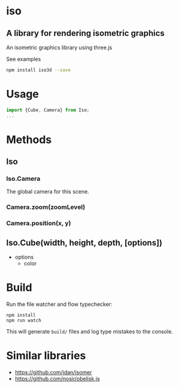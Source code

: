# iso
## A library for rendering isometric graphics

An isometric graphics library using three.js

See examples

```sh
npm install iso3d --save
```

# Usage

```js
import {Cube, Camera} from Iso;
...
```

# Methods

## Iso
### Iso.Camera
The global camera for this scene.
### Camera.zoom(zoomLevel)
### Camera.position(x, y)
## Iso.Cube(width, height, depth, [options])
- options
  - color


# Build

Run the file watcher and flow typechecker:

```
npm install
npm run watch
```

This will generate `build/` files and log type mistakes to the console. 

# Similar libraries
- https://github.com/jdan/isomer
- https://github.com/nosir/obelisk.js
